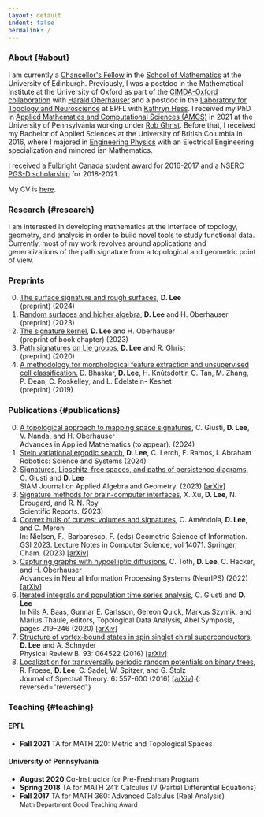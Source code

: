 ```yaml
---
layout: default
indent: false
permalink: /
---
```



<!-- <head>
<style>
.repara {
    display: inline-block;
    margin-left: auto;
    margin-right: auto;
    width: 30.0%;
    @include media-query($small-screen) {
      width: 80.0%;
    };
   	padding: 20px;
}

.path {
    display: inline-block;
    margin-left: auto;
    margin-right: auto;
   	width: 13.5%;
   	padding: 20px;
}

#images{
    text-align:center;
}
</style>
</head> -->


### About {#about}
I am currently a [Chancellor's Fellow](https://www.ed.ac.uk/human-resources/job/chancellors-fellowships) in the [School of Mathematics](https://www.maths.ed.ac.uk/school-of-mathematics) at the University of Edinburgh. Previously, I was a postdoc in the Mathematical Institute at the University of Oxford as part of the [CIMDA-Oxford collaboration](https://cimda-oxford.datasig.ac.uk/) with [Harald Oberhauser](https://people.maths.ox.ac.uk/oberhauser/) and a postdoc in the [Laboratory for Topology and Neuroscience](https://www.epfl.ch/labs/hessbellwald-lab/) at EPFL with [Kathryn Hess](https://www.epfl.ch/labs/hessbellwald-lab/hessbellwald/). I received my PhD in [Applied Mathematics and Computational Sciences (AMCS)](https://www.amcs.upenn.edu/) in 2021 at the University of Pennsylvania working under [Rob Ghrist](https://www.math.upenn.edu/~ghrist/). Before that, I received my Bachelor of Applied Sciences at the University of British Columbia in 2016, where I majored in [Engineering Physics](http://www.engphys.ubc.ca/) with an Electrical Engineering specialization and minored isn Mathematics. 

I received a [Fulbright Canada student award](https://www.fulbright.ca/programs/canadian-students/traditional-awards.html) for 2016-2017 and a [NSERC PGS-D scholarship](http://www.nserc-crsng.gc.ca/Students-Etudiants/PG-CS/BellandPostgrad-BelletSuperieures_eng.asp) for 2018-2021.

My CV is [here]({{site.url}}/cv/CV.pdf).


<!------------------------------------------------------------------------------------------------>

### Research {#research}

I am interested in developing mathematics at the interface of topology, geometry, and analysis in order to build novel tools to study functional data. Currently, most of my work revolves around applications and generalizations of the path signature from a topological and geometric point of view. 


<!------------------------------------------------------------------------------------------------>

<!-- # Research Interests {#research}
I am broadly interested in algebraic topology and category theory, particularly in how these fields motivate a different point of view on approaching problems in data science.

More specifically, I study <b>Chen's iterated integral cochain model</b> for path spaces and how these cochains may be considered as the semantics of multivariate time series data by providing interpretable and computable features. The 0-cochains in this model for the path space of $\mathbb{R}^n$ form a collection of functions called <b>path signatures</b>, which offer a <b>reparametrization-invariant</b> characterization of paths. I am interested in further developing tools derived from path signatures, understanding how higher cochains may be leveraged, and considering how generalizations of Chen's cochain model to mapping spaces may provide methods to study more complex parametrized data.

A motivating example of path signatures is provided below, and a more complete survey can be found in my [expository paper](https://arxiv.org/abs/1811.03558) with [Chad Giusti](http://www.chadgiusti.com/).

### Path Signatures - A Motivating Example

For example, suppose we wish to detect leading/lagging relationships between two different time series, denoted $\gamma_1(t)$ (dark colors) and $\gamma_2(t)$ (light colors). A classical technique is the unbiased [cross-correlation](https://en.wikipedia.org/wiki/Cross-correlation) $r\[\gamma_1, \gamma_2\](t_d)$, where $t_d$ denotes the time delay. The cross-correlation can readily detect such behavior when the time series are of the same form (the blue curves on the left represent two sine waves off by a time delay) by locating the local maxima of the cross-correlation near the origin (circled point in blue on the right). The fact that the local maximum occurs at a negative time delay $t_d$ implies that $\gamma_1$ is leading $\gamma_2$. However, this indicator disappears once the time series are reparametrized (the animations depict a family of reparametrizions (left) and the corresponding cross-correlations (right) in red).
<div id="images">
    <img class="repara" alt="Time Series" src="{{ site.url }}/img/rp_ts.gif"/>
    <img class="repara" alt="Cross Correlation" src="{{ site.url }}/img/rp_xcorr.gif"/>
</div>​
A reparametrization-invariant leading indicator is the <b>signed area</b> enclosed by the path defined by the time series (the ellipse on the right). The signed area is the area bounded by the curve, taking into account the multiplicity of the area (in this case, 4), and the orientation (in this case, counterclockwise, corresponding to a positive signed area). A positive signed area can be interpreted as an indicator that $\gamma_1$ is leading $\gamma_2$. Note that since reparametrization of the path does not change the image of the path, the signed area is reparametrization-invariant. Additionally, the signed area can be calculated as a linear combination of path signature terms.
<div id="images">
    <img class="repara" alt="Time Series" src="{{ site.url }}/img/rp_tspath.gif"/>
    <img class="timeseries" alt="Cross Correlation" src="{{ site.url }}/img/rp_path.gif"/>
</div>​
For general multivariate time series, we compute the signed area for every pair of time series to obtain pairwise leading/lagging indicators. This was originally studied by [Y. Baryshnikov and E. Schlafly](https://ieeexplore.ieee.org/document/7798498).  -->


<!------------------------------------------------------------------------------------------------>
### Preprints
0. [The surface signature and rough surfaces](https://arxiv.org/abs/2406.16857), <b>D. Lee</b>    
(preprint) (2024)    
0. [Random surfaces and higher algebra](https://arxiv.org/abs/2311.08366), <b>D. Lee</b> and H. Oberhauser    
(preprint) (2023)
0. [The signature kernel](https://arxiv.org/abs/2305.04625), <b>D. Lee</b> and H. Oberhauser    
(preprint of book chapter) (2023)
0. [Path signatures on Lie groups](https://arxiv.org/abs/2007.06633), <b>D. Lee</b> and R. Ghrist   
(preprint) (2020)
0. [A methodology for morphological feature extraction and unsupervised cell classification.](https://www.biorxiv.org/content/10.1101/623793v1)  D. Bhaskar, <b>D. Lee</b>, H. Knútsdóttir, C. Tan, M. Zhang, P. Dean, C. Roskelley, and L. Edelstein- Keshet  
(preprint) (2019)



### Publications {#publications}

0. [A topological approach to mapping space signatures](https://arxiv.org/abs/2202.00491), C. Giusti, <b>D. Lee</b>, V. Nanda, and H. Oberhauser    
Advances in Applied Mathematics (to appear). (2024)
0. [Stein variational ergodic search](https://arxiv.org/abs/2406.11767), <b>D. Lee</b>, C. Lerch, F. Ramos, I. Abraham    
Robotics: Science and Systems (2024)
0. [Signatures, Lipschitz-free spaces, and paths of persistence diagrams](https://epubs.siam.org/doi/10.1137/22M1528471), C. Giusti and <b>D. Lee</b>    
SIAM Journal on Applied Algebra and Geometry. (2023) [[arXiv]](https://arxiv.org/abs/2108.02727)
0. [Signature methods for brain-computer interfaces](https://www.nature.com/articles/s41598-023-41326-8), X. Xu, <b>D. Lee</b>, N. Drougard, and R. N. Roy    
Scientific Reports. (2023)
0. [Convex hulls of curves: volumes and signatures](https://link.springer.com/chapter/10.1007/978-3-031-38271-0_45), C. Améndola, <b>D. Lee</b>, and C. Meroni    
In: Nielsen, F., Barbaresco, F. (eds) Geometric Science of Information. GSI 2023. Lecture Notes in Computer Science, vol 14071. Springer, Cham. (2023) [[arXiv]](https://arxiv.org/abs/2301.09405)
0. [Capturing graphs with hypoelliptic diffusions](https://openreview.net/pdf?id=KtDdr1zUE_1), C. Toth, <b>D. Lee</b>, C. Hacker, and H. Oberhauser    
Advances in Neural Information Processing Systems (NeurIPS) (2022) [[arXiv]](https://arxiv.org/abs/2205.14092)
0. [Iterated integrals and population time series analysis](https://link.springer.com/chapter/10.1007/978-3-030-43408-3_9), C. Giusti and <b>D. Lee</b>  
In Nils A. Baas, Gunnar E. Carlsson, Gereon Quick, Markus Szymik, and Marius Thaule, editors, Topological Data Analysis, Abel Symposia, pages 219–246 (2020) [[arXiv]](https://arxiv.org/abs/1811.03558)
0. [Structure of vortex-bound states in spin singlet chiral superconductors](https://journals.aps.org/prb/abstract/10.1103/PhysRevB.93.064522), <b>D. Lee</b> and A. Schnyder  
Physical Review B. 93: 064522 (2016) [[arXiv]](https://arxiv.org/abs/1508.05331)
0. [Localization for transversally periodic random potentials on binary trees](https://www.ems-ph.org/journals/show_abstract.php?issn=1664-039X&vol=6&iss=3&rank=4), R. Froese, <b>D. Lee</b>, C. Sadel, W. Spitzer, and G. Stolz  
Journal of Spectral Theory. 6: 557-600 (2016) [[arXiv]](https://arxiv.org/abs/1408.3961)
{: reversed="reversed"}



<!------------------------------------------------------------------------------------------------>

### Teaching {#teaching}

#### EPFL
* <b>Fall 2021</b> TA for MATH 220: Metric and Topological Spaces

#### University of Pennsylvania
* <b>August 2020</b> Co-Instructor for Pre-Freshman Program 
* <b>Spring 2018</b> TA for MATH 241: Calculus IV (Partial Differential Equations)  
* <b>Fall 2017</b> TA for MATH 360:  Advanced Calculus (Real Analysis)  
<span style="font-size:90%">Math Department Good Teaching Award</span>

